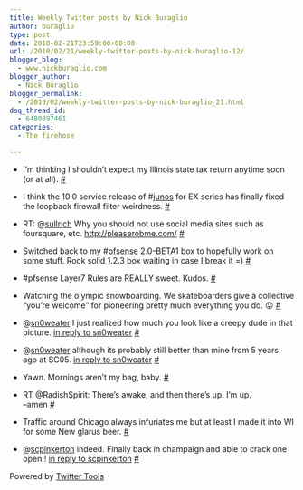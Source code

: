 ```yaml
---
title: Weekly Twitter posts by Nick Buraglio
author: buraglio
type: post
date: 2010-02-21T23:59:00+00:00
url: /2010/02/21/weekly-twitter-posts-by-nick-buraglio-12/
blogger_blog:
  - www.nickburaglio.com
blogger_author:
  - Nick Buraglio
blogger_permalink:
  - /2010/02/weekly-twitter-posts-by-nick-buraglio_21.html
dsq_thread_id:
  - 6480897461
categories:
  - The firehose

---
```

</p> 

  * I&#8217;m thinking I shouldn&#8217;t expect my Illinois state tax return anytime soon (or at all). [#][1] 


  * I think the 10.0 service release of #[junos][2] for EX series has finally fixed the loopback firewall filter weirdness. [#][3] 


  * RT: @[sullrich][4] Why you should not use social media sites such as foursquare, etc. <a href="http://pleaserobme.com/" rel="nofollow">http://pleaserobme.com/</a> [#][5] 


  * Switched back to my #[pfsense][6] 2.0-BETA1 box to hopefully work on some stuff. Rock solid 1.2.3 box waiting in case I break it =) [#][7] 


  * #pfsense Layer7 Rules are REALLY sweet. Kudos. [#][8] 


  * Watching the olympic snowboarding. We skateboarders give a collective &#8220;you&#8217;re welcome&#8221; for pioneering pretty much everything you do. 😛 [#][9] 


  * @[sn0weater][10] I just realized how much you look like a creepy dude in that picture. [in reply to sn0weater][11] [#][12] 


  * @[sn0weater][10] although its probably still better than mine from 5 years ago at SC05. [in reply to sn0weater][11] [#][13] 


  * Yawn. Mornings aren&#8217;t my bag, baby. [#][14] 


  * RT @RadishSpirit: There&#8217;s awake, and then there&#8217;s up. I&#8217;m up.  
    &#8211;amen [#][15] 


  * Traffic around Chicago always infuriates me but at least I made it into WI for some New glarus beer. [#][16] 


  * @[scpinkerton][17] indeed. Finally back in champaign and able to crack one open!! [in reply to scpinkerton][18] [#][19] 
</ul> 



Powered by [Twitter Tools][20]

 [1]: http://twitter.com/buraglio/statuses/9186560318
 [2]: http://search.twitter.com/search?q=%23junos
 [3]: http://twitter.com/buraglio/statuses/9233650023
 [4]: http://twitter.com/sullrich
 [5]: http://twitter.com/buraglio/statuses/9252786624
 [6]: http://search.twitter.com/search?q=%23pfsense
 [7]: http://twitter.com/buraglio/statuses/9262430292
 [8]: http://twitter.com/buraglio/statuses/9263429290
 [9]: http://twitter.com/buraglio/statuses/9267567981
 [10]: http://twitter.com/sn0weater
 [11]: http://twitter.com/sn0weater/statuses/9264586817
 [12]: http://twitter.com/buraglio/statuses/9267788497
 [13]: http://twitter.com/buraglio/statuses/9267813739
 [14]: http://twitter.com/buraglio/statuses/9282101405
 [15]: http://twitter.com/buraglio/statuses/9333231445
 [16]: http://twitter.com/buraglio/statuses/9428724049
 [17]: http://twitter.com/scpinkerton
 [18]: http://twitter.com/scpinkerton/statuses/9435663224
 [19]: http://twitter.com/buraglio/statuses/9451553570
 [20]: http://alexking.org/projects/wordpress
